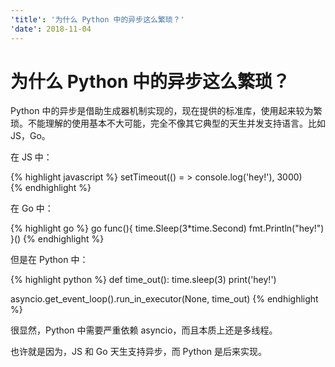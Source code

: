 ```yaml
---
'title': '为什么 Python 中的异步这么繁琐？'
'date': 2018-11-04
---
```

# 为什么 Python 中的异步这么繁琐？

Python 中的异步是借助生成器机制实现的，现在提供的标准库，使用起来较为繁琐。不能理解的使用基本不大可能，完全不像其它典型的天生并发支持语言。比如 JS，Go。

在 JS 中：

{% highlight javascript %}
setTimeout(() = \> console.log('hey!'), 3000)  
{% endhighlight %}

在 Go 中：

{% highlight go %}
go func(){
  time.Sleep(3*time.Second)
  fmt.Println("hey!")
}()
{% endhighlight %}

但是在 Python 中：

{% highlight python %}
def time_out():
  time.sleep(3)
  print('hey!')

asyncio.get_event_loop().run_in_executor(None, time_out)
{% endhighlight %}

很显然，Python 中需要严重依赖 asyncio，而且本质上还是多线程。

也许就是因为，JS 和 Go 天生支持异步，而 Python 是后来实现。